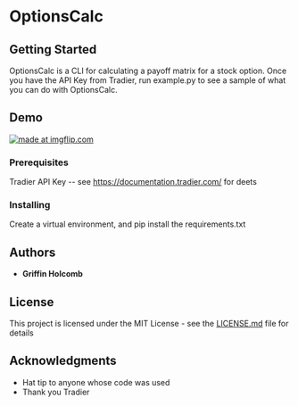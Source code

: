 # OptionsCalc



## Getting Started

OptionsCalc is a CLI for calculating a payoff matrix for a stock option. Once you have the API Key from Tradier, run example.py to see a sample of what you can do with OptionsCalc.

## Demo

<a href="https://imgflip.com/gif/3df085"><img src="https://i.imgflip.com/3df085.gif" title="made at imgflip.com"/></a>

### Prerequisites

Tradier API Key -- see https://documentation.tradier.com/ for deets

### Installing

Create a virtual environment, and pip install the requirements.txt

## Authors

* **Griffin Holcomb**

## License

This project is licensed under the MIT License - see the [LICENSE.md](LICENSE.md) file for details

## Acknowledgments

* Hat tip to anyone whose code was used
* Thank you Tradier

